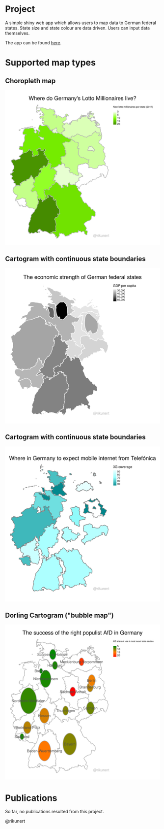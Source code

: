 #  Project

A simple shiny web app which allows users to map data to German federal states. State size and state colour are data driven. Users can input data themselves.

The app can be found [here](rikunert.shinyapps.io/data_map_de).

# Supported map types

## Choropleth map

![choro](https://github.com/rikunert/choropleth/blob/master/lotto_millionaires_2017.png)

## Cartogram with continuous state boundaries

![cont](https://github.com/rikunert/choropleth/blob/master/GDP.png)

## Cartogram with continuous state boundaries

![ncont](https://github.com/rikunert/choropleth/blob/master/3G.png)

## Dorling Cartogram ("bubble map")

![ncont](https://github.com/rikunert/choropleth/blob/master/AfD_share.png)

# Publications

So far, no publications resulted from this project.

@rikunert
